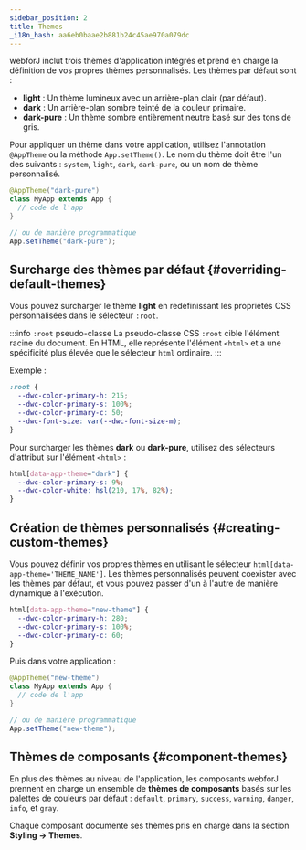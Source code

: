 ```yaml
---
sidebar_position: 2
title: Themes
_i18n_hash: aa6eb0baae2b881b24c45ae970a079dc
---
```

webforJ inclut trois thèmes d'application intégrés et prend en charge la définition de vos propres thèmes personnalisés. Les thèmes par défaut sont :

- **light** : Un thème lumineux avec un arrière-plan clair (par défaut).
- **dark** : Un arrière-plan sombre teinté de la couleur primaire.
- **dark-pure** : Un thème sombre entièrement neutre basé sur des tons de gris.

Pour appliquer un thème dans votre application, utilisez l'annotation `@AppTheme` ou la méthode `App.setTheme()`. Le nom du thème doit être l'un des suivants : `system`, `light`, `dark`, `dark-pure`, ou un nom de thème personnalisé.

```java
@AppTheme("dark-pure")
class MyApp extends App {
  // code de l'app
}

// ou de manière programmatique
App.setTheme("dark-pure");
```

## Surcharge des thèmes par défaut {#overriding-default-themes}

Vous pouvez surcharger le thème **light** en redéfinissant les propriétés CSS personnalisées dans le sélecteur `:root`.

:::info `:root` pseudo-classe
La pseudo-classe CSS `:root` cible l'élément racine du document. En HTML, elle représente l'élément `<html>` et a une spécificité plus élevée que le sélecteur `html` ordinaire.
:::

Exemple :

```css
:root {
  --dwc-color-primary-h: 215;
  --dwc-color-primary-s: 100%;
  --dwc-color-primary-c: 50;
  --dwc-font-size: var(--dwc-font-size-m);
}
```

Pour surcharger les thèmes **dark** ou **dark-pure**, utilisez des sélecteurs d'attribut sur l'élément `<html>` :

```css
html[data-app-theme="dark"] {
  --dwc-color-primary-s: 9%;
  --dwc-color-white: hsl(210, 17%, 82%);
}
```

## Création de thèmes personnalisés {#creating-custom-themes}

Vous pouvez définir vos propres thèmes en utilisant le sélecteur `html[data-app-theme='THEME_NAME']`. Les thèmes personnalisés peuvent coexister avec les thèmes par défaut, et vous pouvez passer d'un à l'autre de manière dynamique à l'exécution.

```css
html[data-app-theme="new-theme"] {
  --dwc-color-primary-h: 280;
  --dwc-color-primary-s: 100%;
  --dwc-color-primary-c: 60;
}
```

Puis dans votre application :

```java
@AppTheme("new-theme")
class MyApp extends App {
  // code de l'app
}

// ou de manière programmatique
App.setTheme("new-theme");
```

## Thèmes de composants {#component-themes}

En plus des thèmes au niveau de l'application, les composants webforJ prennent en charge un ensemble de **thèmes de composants** basés sur les palettes de couleurs par défaut : `default`, `primary`, `success`, `warning`, `danger`, `info`, et `gray`.

Chaque composant documente ses thèmes pris en charge dans la section **Styling → Themes**.
